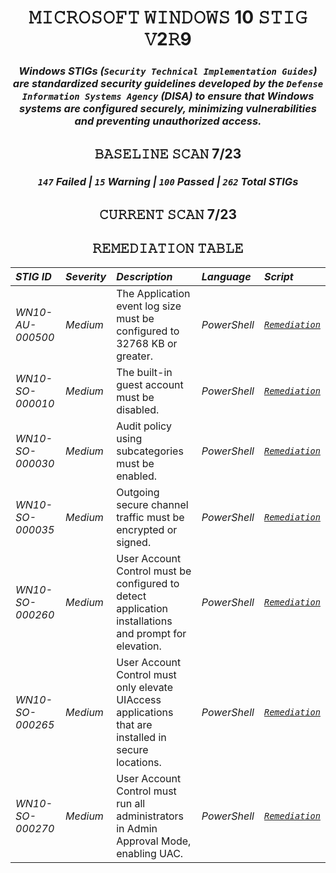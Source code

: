 <h1 = align=center>𝙼𝙸𝙲𝚁𝙾𝚂𝙾𝙵𝚃 𝚆𝙸𝙽𝙳𝙾𝚆𝚂 10 𝚂𝚃𝙸𝙶 𝚅2𝚁9</h1>

<h3 align="center"><em>
Windows STIGs (<code>Security Technical Implementation Guides</code>) are standardized security guidelines developed by the <code>Defense Information Systems Agency</code> (DISA) to ensure that Windows systems are configured securely, minimizing vulnerabilities and preventing unauthorized access.
</em></h3>

<h2 = align=center>𝙱𝙰𝚂𝙴𝙻𝙸𝙽𝙴 𝚂𝙲𝙰𝙽 7/23</h2>

<h3 = align=center><em><code>147</code> Failed | <code>15</code> Warning | <code>100</code> Passed | <code>262</code> Total STIGs </em></h3>

<h2 = align=center>𝙲𝚄𝚁𝚁𝙴𝙽𝚃 𝚂𝙲𝙰𝙽 7/23</h2>

<h2 = align=center>𝚁𝙴𝙼𝙴𝙳𝙸𝙰𝚃𝙸𝙾𝙽 𝚃𝙰𝙱𝙻𝙴</h2>

| *STIG ID*      | *Severity* | *Description*                                                                                         | *Language* | *Script*                                                                                          |
|:---------------|:-----------|:------------------------------------------------------------------------------------------------------|:-----------|:--------------------------------------------------------------------------------------------------|
| *WN10-AU-000500* | *Medium*     | The Application event log size must be configured to 32768 KB or greater.                             | *PowerShell* | [*`Remediation`*](https://github.com/brianalwillis/programmatic-remediation-STIG/blob/main/STIG/WN10-AU-000500.ps1) |
| *WN10-SO-000010* | *Medium*     | The built-in guest account must be disabled.                                                          | *PowerShell* | [*`Remediation`*](https://github.com/brianalwillis/programmatic-remediation-STIG/blob/main/STIG/WN10-SO-000010.ps1) |
| *WN10-SO-000030* | *Medium*     | Audit policy using subcategories must be enabled.                                                     | *PowerShell* | [*`Remediation`*](https://github.com/brianalwillis/programmatic-remediation-STIG/blob/main/STIG/WN10-SO-000030.ps1) |
| *WN10-SO-000035* | *Medium*     | Outgoing secure channel traffic must be encrypted or signed.                                          | *PowerShell* | [*`Remediation`*](https://github.com/brianalwillis/programmatic-remediation-STIG/blob/main/STIG/WN10-SO-000035.ps1) |
| *WN10-SO-000260* | *Medium*     | User Account Control must be configured to detect application installations and prompt for elevation. | *PowerShell* | [*`Remediation`*](https://github.com/brianalwillis/programmatic-remediation-STIG/blob/main/STIG/WN10-SO-000260.ps1) |
| *WN10-SO-000265* | *Medium*     | User Account Control must only elevate UIAccess applications that are installed in secure locations.  | *PowerShell* | [*`Remediation`*](https://github.com/brianalwillis/programmatic-remediation-STIG/blob/main/STIG/WN10-SO-000265.ps1) |
| *WN10-SO-000270* | *Medium*     | User Account Control must run all administrators in Admin Approval Mode, enabling UAC.                | *PowerShell* | [*`Remediation`*](https://github.com/brianalwillis/programmatic-remediation-STIG/blob/main/STIG/WN10-SO-000270.ps1) |
